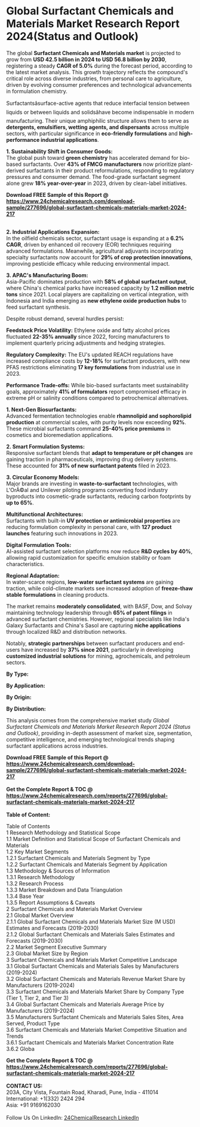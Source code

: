 <h1>Global Surfactant Chemicals and Materials Market Research Report 2024(Status and Outlook)</h1><p>The global <strong>Surfactant Chemicals and Materials market</strong> is projected to grow from <strong>USD 42.5 billion in 2024 to USD 56.8 billion by 2030</strong>, registering a steady <strong>CAGR of 5.0%</strong> during the forecast period, according to the latest market analysis. This growth trajectory reflects the compound's critical role across diverse industries, from personal care to agriculture, driven by evolving consumer preferences and technological advancements in formulation chemistry.</p><p>Surfactantsâsurface-active agents that reduce interfacial tension between liquids or between liquids and solidsâhave become indispensable in modern manufacturing. Their unique amphiphilic structure allows them to serve as <strong>detergents, emulsifiers, wetting agents, and dispersants</strong> across multiple sectors, with particular significance in <strong>eco-friendly formulations</strong> and <strong>high-performance industrial applications</strong>.</p><p><strong>1. Sustainability Shift in Consumer Goods:</strong><br>
The global push toward <strong>green chemistry</strong> has accelerated demand for bio-based surfactants. Over <strong>43% of FMCG manufacturers</strong> now prioritize plant-derived surfactants in their product reformulations, responding to regulatory pressures and consumer demand. The food-grade surfactant segment alone grew <strong>18% year-over-year</strong> in 2023, driven by clean-label initiatives.</p><div><b>Download FREE Sample of this Report @ 
            <a href="https://www.24chemicalresearch.com/download-sample/277696/global-surfactant-chemicals-materials-market-2024-217">
            https://www.24chemicalresearch.com/download-sample/277696/global-surfactant-chemicals-materials-market-2024-217</a></b></div><br><p><strong>2. Industrial Applications Expansion:</strong><br>
In the oilfield chemicals sector, surfactant usage is expanding at a <strong>6.2% CAGR</strong>, driven by enhanced oil recovery (EOR) techniques requiring advanced formulations. Meanwhile, agricultural adjuvants incorporating specialty surfactants now account for <strong>29% of crop protection innovations</strong>, improving pesticide efficacy while reducing environmental impact.</p><p><strong>3. APAC's Manufacturing Boom:</strong><br>
Asia-Pacific dominates production with <strong>58% of global surfactant output</strong>, where China's chemical parks have increased capacity by <strong>1.2 million metric tons</strong> since 2021. Local players are capitalizing on vertical integration, with Indonesia and India emerging as <strong>new ethylene oxide production hubs</strong> to feed surfactant synthesis.</p><p>Despite robust demand, several hurdles persist:</p><p><strong>Feedstock Price Volatility:</strong> Ethylene oxide and fatty alcohol prices fluctuated <strong>22-35% annually</strong> since 2022, forcing manufacturers to implement quarterly pricing adjustments and hedging strategies.</p><p><strong>Regulatory Complexity:</strong> The EU's updated REACH regulations have increased compliance costs by <strong>12-18%</strong> for surfactant producers, with new PFAS restrictions eliminating <strong>17 key formulations</strong> from industrial use in 2023.</p><p><strong>Performance Trade-offs:</strong> While bio-based surfactants meet sustainability goals, approximately <strong>41% of formulators</strong> report compromised efficacy in extreme pH or salinity conditions compared to petrochemical alternatives.</p><p><strong>1. Next-Gen Biosurfactants:</strong><br>
Advanced fermentation technologies enable <strong>rhamnolipid and sophorolipid production</strong> at commercial scales, with purity levels now exceeding <strong>92%</strong>. These microbial surfactants command <strong>25-40% price premiums</strong> in cosmetics and bioremediation applications.</p><p><strong>2. Smart Formulation Systems:</strong><br>
Responsive surfactant blends that <strong>adapt to temperature or pH changes</strong> are gaining traction in pharmaceuticals, improving drug delivery systems. These accounted for <strong>31% of new surfactant patents</strong> filed in 2023.</p><p><strong>3. Circular Economy Models:</strong><br>
Major brands are investing in <strong>waste-to-surfactant</strong> technologies, with L'OrÃ©al and Unilever piloting programs converting food industry byproducts into cosmetic-grade surfactants, reducing carbon footprints by <strong>up to 65%</strong>.</p><p><strong>Multifunctional Architectures:</strong><br>
	Surfactants with built-in <strong>UV protection or antimicrobial properties</strong> are reducing formulation complexity in personal care, with <strong>127 product launches</strong> featuring such innovations in 2023.</p><p><strong>Digital Formulation Tools:</strong><br>
	AI-assisted surfactant selection platforms now reduce <strong>R&amp;D cycles by 40%</strong>, allowing rapid customization for specific emulsion stability or foam characteristics.</p><p><strong>Regional Adaptation:</strong><br>
	In water-scarce regions, <strong>low-water surfactant systems</strong> are gaining traction, while cold-climate markets see increased adoption of <strong>freeze-thaw stable formulations</strong> in cleaning products.</p><p>The market remains <strong>moderately consolidated</strong>, with BASF, Dow, and Solvay maintaining technology leadership through <strong>65% of patent filings</strong> in advanced surfactant chemistries. However, regional specialists like India's Galaxy Surfactants and China's Sasol are capturing <strong>niche applications</strong> through localized R&amp;D and distribution networks.</p><p>Notably, <strong>strategic partnerships</strong> between surfactant producers and end-users have increased by <strong>37% since 2021</strong>, particularly in developing <strong>customized industrial solutions</strong> for mining, agrochemicals, and petroleum sectors.</p><p><strong>By Type:</strong></p><p><strong>By Application:</strong></p><p><strong>By Origin:</strong></p><p><strong>By Distribution:</strong></p><p>This analysis comes from the comprehensive market study <em>Global Surfactant Chemicals and Materials Market Research Report 2024 (Status and Outlook)</em>, providing in-depth assessment of market size, segmentation, competitive intelligence, and emerging technological trends shaping surfactant applications across industries.</p><div><b>Download FREE Sample of this Report @ 
            <a href="https://www.24chemicalresearch.com/download-sample/277696/global-surfactant-chemicals-materials-market-2024-217">
            https://www.24chemicalresearch.com/download-sample/277696/global-surfactant-chemicals-materials-market-2024-217</a></b></div><br><div><b>Get the Complete Report & TOC @ 
            <a href="https://www.24chemicalresearch.com/reports/277696/global-surfactant-chemicals-materials-market-2024-217">
            https://www.24chemicalresearch.com/reports/277696/global-surfactant-chemicals-materials-market-2024-217</a></b></div><br>
            <b>Table of Content:</b><p>Table of Contents<br />
1 Research Methodology and Statistical Scope<br />
1.1 Market Definition and Statistical Scope of Surfactant Chemicals and Materials<br />
1.2 Key Market Segments<br />
1.2.1 Surfactant Chemicals and Materials Segment by Type<br />
1.2.2 Surfactant Chemicals and Materials Segment by Application<br />
1.3 Methodology & Sources of Information<br />
1.3.1 Research Methodology<br />
1.3.2 Research Process<br />
1.3.3 Market Breakdown and Data Triangulation<br />
1.3.4 Base Year<br />
1.3.5 Report Assumptions & Caveats<br />
2 Surfactant Chemicals and Materials Market Overview<br />
2.1 Global Market Overview<br />
2.1.1 Global Surfactant Chemicals and Materials Market Size (M USD) Estimates and Forecasts (2019-2030)<br />
2.1.2 Global Surfactant Chemicals and Materials Sales Estimates and Forecasts (2019-2030)<br />
2.2 Market Segment Executive Summary<br />
2.3 Global Market Size by Region<br />
3 Surfactant Chemicals and Materials Market Competitive Landscape<br />
3.1 Global Surfactant Chemicals and Materials Sales by Manufacturers (2019-2024)<br />
3.2 Global Surfactant Chemicals and Materials Revenue Market Share by Manufacturers (2019-2024)<br />
3.3 Surfactant Chemicals and Materials Market Share by Company Type (Tier 1, Tier 2, and Tier 3)<br />
3.4 Global Surfactant Chemicals and Materials Average Price by Manufacturers (2019-2024)<br />
3.5 Manufacturers Surfactant Chemicals and Materials Sales Sites, Area Served, Product Type<br />
3.6 Surfactant Chemicals and Materials Market Competitive Situation and Trends<br />
3.6.1 Surfactant Chemicals and Materials Market Concentration Rate<br />
3.6.2 Globa</p><div><b>Get the Complete Report & TOC @ 
            <a href="https://www.24chemicalresearch.com/reports/277696/global-surfactant-chemicals-materials-market-2024-217">
            https://www.24chemicalresearch.com/reports/277696/global-surfactant-chemicals-materials-market-2024-217</a></b></div><br><b>CONTACT US:</b><br>
            203A, City Vista, Fountain Road, Kharadi, Pune, India - 411014<br>
            International: +1(332) 2424 294<br>
            Asia: +91 9169162030 <br><br>
            Follow Us On LinkedIn: <a href="https://www.linkedin.com/company/24chemicalresearch/">24ChemicalResearch LinkedIn</a>